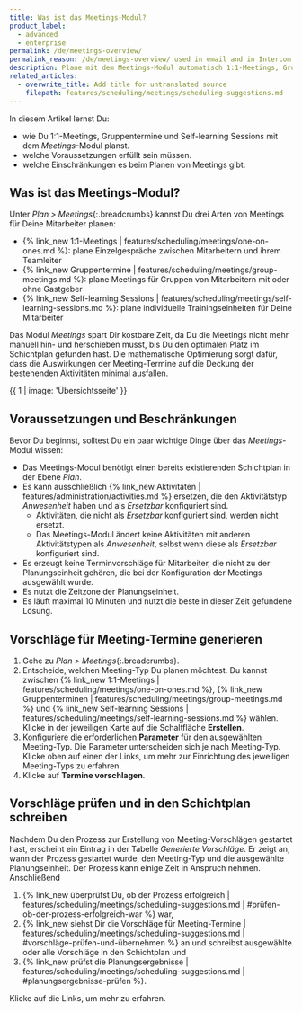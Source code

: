```yaml
---
title: Was ist das Meetings-Modul?
product_label:
  - advanced
  - enterprise
permalink: /de/meetings-overview/
permalink_reason: /de/meetings-overview/ used in email and in Intercom message
description: Plane mit dem Meetings-Modul automatisch 1:1-Meetings, Gruppentermine und Self-learning Sessions für Deine Mitarbeiter.
related_articles:
  - overwrite_title: Add title for untranslated source
    filepath: features/scheduling/meetings/scheduling-suggestions.md
---
```


In diesem Artikel lernst Du:

- wie Du 1:1-Meetings, Gruppentermine und Self-learning Sessions mit dem _Meetings_-Modul planst.
- welche Voraussetzungen erfüllt sein müssen.
- welche Einschränkungen es beim Planen von Meetings gibt.

## Was ist das Meetings-Modul?

Unter _Plan > Meetings_{:.breadcrumbs} kannst Du drei Arten von Meetings für Deine Mitarbeiter planen:

- {% link_new 1:1-Meetings | features/scheduling/meetings/one-on-ones.md %}: plane Einzelgespräche zwischen Mitarbeitern und ihrem Teamleiter
- {% link_new Gruppentermine | features/scheduling/meetings/group-meetings.md %}: plane Meetings für Gruppen von Mitarbeitern mit oder ohne Gastgeber
- {% link_new Self-learning Sessions | features/scheduling/meetings/self-learning-sessions.md %}: plane individuelle Trainingseinheiten für Deine Mitarbeiter

Das Modul _Meetings_ spart Dir kostbare Zeit, da Du die Meetings nicht mehr manuell hin- und herschieben musst, bis Du den optimalen Platz im Schichtplan gefunden hast. Die mathematische Optimierung sorgt dafür, dass die Auswirkungen der Meeting-Termine auf die Deckung der bestehenden Aktivitäten minimal ausfallen.

{{ 1 | image: 'Übersichtsseite' }}

## Voraussetzungen und Beschränkungen

Bevor Du beginnst, solltest Du ein paar wichtige Dinge über das _Meetings_-Modul wissen:

- Das Meetings-Modul benötigt einen bereits existierenden Schichtplan in der Ebene _Plan_.
- Es kann ausschließlich {% link_new Aktivitäten | features/administration/activities.md %} ersetzen, die den Aktivitätstyp _Anwesenheit_ haben und als _Ersetzbar_ konfiguriert sind.
  - Aktivitäten, die nicht als _Ersetzbar_ konfiguriert sind, werden nicht ersetzt.
  - Das Meetings-Modul ändert keine Aktivitäten mit anderen Aktivitätstypen als _Anwesenheit_, selbst wenn diese als _Ersetzbar_ konfiguriert sind.
- Es erzeugt keine Terminvorschläge für Mitarbeiter, die nicht zu der Planungseinheit gehören, die bei der Konfiguration der Meetings ausgewählt wurde.
- Es nutzt die Zeitzone der Planungseinheit.
- Es läuft maximal 10 Minuten und nutzt die beste in dieser Zeit gefundene Lösung.

## Vorschläge für Meeting-Termine generieren

1. Gehe zu _Plan > Meetings_{:.breadcrumbs}.
2. Entscheide, welchen Meeting-Typ Du planen möchtest. Du kannst zwischen {% link_new 1:1-Meetings | features/scheduling/meetings/one-on-ones.md %}, {% link_new Gruppenterminen | features/scheduling/meetings/group-meetings.md %} und {% link_new Self-learning Sessions | features/scheduling/meetings/self-learning-sessions.md %} wählen. Klicke in der jeweiligen Karte auf die Schaltfläche **Erstellen**.
3. Konfiguriere die erforderlichen **Parameter** für den ausgewählten Meeting-Typ. Die Parameter unterscheiden sich je nach Meeting-Typ. Klicke oben auf einen der Links, um mehr zur Einrichtung des jeweiligen Meeting-Typs zu erfahren.
4. Klicke auf **Termine vorschlagen**.

## Vorschläge prüfen und in den Schichtplan schreiben

Nachdem Du den Prozess zur Erstellung von Meeting-Vorschlägen gestartet hast, erscheint ein Eintrag in der Tabelle _Generierte Vorschläge_. Er zeigt an, wann der Prozess gestartet wurde, den Meeting-Typ und die ausgewählte Planungseinheit. Der Prozess kann einige Zeit in Anspruch nehmen. Anschließend

1. {% link_new überprüfst Du, ob der Prozess erfolgreich | features/scheduling/meetings/scheduling-suggestions.md | #prüfen-ob-der-prozess-erfolgreich-war %} war,
2. {% link_new siehst Dir die Vorschläge für Meeting-Termine | features/scheduling/meetings/scheduling-suggestions.md | #vorschläge-prüfen-und-übernehmen %} an und schreibst ausgewählte oder alle Vorschläge in den Schichtplan und
3. {% link_new prüfst die Planungsergebnisse | features/scheduling/meetings/scheduling-suggestions.md | #planungsergebnisse-prüfen %}.

Klicke auf die Links, um mehr zu erfahren.
